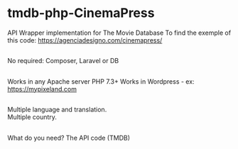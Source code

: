 # tmdb-php-CinemaPress
API Wrapper implementation for The Movie Database
To find the exemple of this code: https://agenciadesigno.com/cinemapress/
##
No required: Composer, Laravel or DB
##
Works in any Apache server PHP 7.3+
Works in Wordpress - ex: https://mypixeland.com 
##
Multiple language and translation. <br>
Multiple country. 
##
What do you need? The API code (TMDB)
